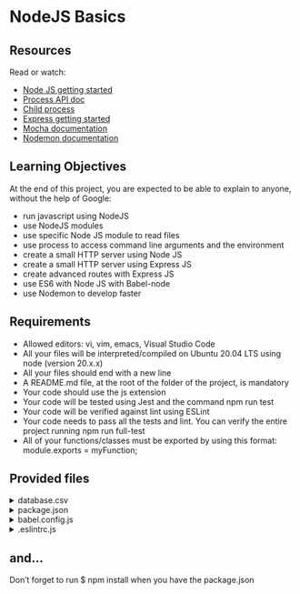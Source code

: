 # NodeJS Basics

## Resources
Read or watch:

- [Node JS getting started](https://nodejs.org/en/learn/getting-started/introduction-to-nodejs)
- [Process API doc](https://node.readthedocs.io/en/latest/api/process/)
- [Child process](https://nodejs.org/api/child_process.html)
- [Express getting started](https://expressjs.com/en/starter/installing.html)
- [Mocha documentation](https://mochajs.org/)
- [Nodemon documentation](https://github.com/remy/nodemon#nodemon)

## Learning Objectives
At the end of this project, you are expected to be able to explain to anyone, without the help of Google:

- run javascript using NodeJS
- use NodeJS modules
- use specific Node JS module to read files
- use process to access command line arguments and the environment
- create a small HTTP server using Node JS
- create a small HTTP server using Express JS
- create advanced routes with Express JS
- use ES6 with Node JS with Babel-node
- use Nodemon to develop faster

## Requirements
- Allowed editors: vi, vim, emacs, Visual Studio Code
- All your files will be interpreted/compiled on Ubuntu 20.04 LTS using node (version 20.x.x)
- All your files should end with a new line
- A README.md file, at the root of the folder of the project, is mandatory
- Your code should use the js extension
- Your code will be tested using Jest and the command npm run test
- Your code will be verified against lint using ESLint
- Your code needs to pass all the tests and lint. You can verify the entire project running npm run full-test
- All of your functions/classes must be exported by using this format: module.exports = myFunction;

## Provided files
<details>
  <summary>database.csv</summary>
  ```
  firstname,lastname,age,field
  Johann,Kerbrou,30,CS
  Guillaume,Salou,30,SWE
  Arielle,Salou,20,CS
  Jonathan,Benou,30,CS
  Emmanuel,Turlou,40,CS
  Guillaume,Plessous,35,CS
  Joseph,Crisou,34,SWE
  Paul,Schneider,60,SWE
  Tommy,Schoul,32,SWE
  Katie,Shirou,21,CS
  ```
</details>

<details>
  <summary>package.json</summary>
  ```
  {
    "name": "node_js_basics",
    "version": "1.0.0",
    "description": "",
    "main": "index.js",
    "scripts": {
      "lint": "./node_modules/.bin/eslint",
      "check-lint": "lint [0-9]*.js",
      "test": "./node_modules/mocha/bin/mocha --require babel-register --exit",
      "dev": "nodemon --exec babel-node --presets babel-preset-env ./server.js ./database.csv"
    },
    "author": "",
    "license": "ISC",
    "dependencies": {
      "chai-http": "^4.3.0",
      "express": "^4.17.1"
    },
    "devDependencies": {
        "babel-cli": "^6.26.0",
        "babel-preset-env": "^1.7.0",
        "lint": "*",
        "eslint": "^6.8.0",
        "eslint-config-airbnb-base": "^14.2.1",
        "eslint-plugin-import": "^2.29.1",
        "eslint-plugin-jest": "^22.21.0",
        "nodemon": "^2.0.22",
        "chai": "^4.4.1",
        "mocha": "^6.2.3",
        "request": "^2.88.2",
        "sinon": "^7.5.0"
    }
  }
  ```
</details>

<details>
  <summary>babel.config.js</summary>
  ```
  module.exports = {
    presets: [
      [
        '@babel/preset-env',
        {
          targets: {
            node: 'current',
          },
        },
      ],
    ],
  };
  ```
</details>

<details>
  <summary>.eslintrc.js</summary>
  ```
  module.exports = {
    env: {
      browser: false,
      es6: true,
      jest: true,
    },
    extends: [
      'airbnb-base',
      'plugin:jest/all',
    ],
    globals: {
      Atomics: 'readonly',
      SharedArrayBuffer: 'readonly',
    },
    parserOptions: {
      ecmaVersion: 2018,
      sourceType: 'module',
    },
    plugins: ['jest'],
    rules: {
      'max-classes-per-file': 'off',
      'no-underscore-dangle': 'off',
      'no-console': 'off',
      'no-shadow': 'off',
      'no-restricted-syntax': [
        'error',
        'LabeledStatement',
        'WithStatement',
      ],
    },
    overrides:[
      {
        files: ['*.js'],
        excludedFiles: 'babel.config.js',
      }
    ]
  };
  ```
</details>

## and...
Don’t forget to run $ npm install when you have the package.json